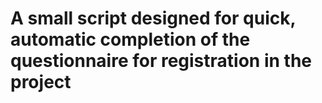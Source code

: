 # A small script designed for quick, automatic completion of the questionnaire for registration in the project
